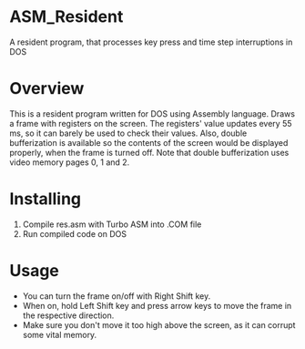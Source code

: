 # ASM_Resident
A resident program, that processes key press and time step interruptions in DOS

# Overview
This is a resident program written for DOS using Assembly language.
Draws a frame with registers on the screen. The registers' value updates every 55 ms, so it can barely be used to check their values.
Also, double bufferization is available so the contents of the screen would be displayed properly, when the frame is turned off.
Note that double bufferization uses video memory pages 0, 1 and 2.
# Installing
  1) Compile res.asm with Turbo ASM into .COM file
  2) Run compiled code on DOS
# Usage
* You can turn the frame on/off with Right Shift key. 
* When on, hold Left Shift key and press arrow keys to move the frame in the respective direction. 
* Make sure you don't move it too high above the screen, as it can corrupt some vital memory.
